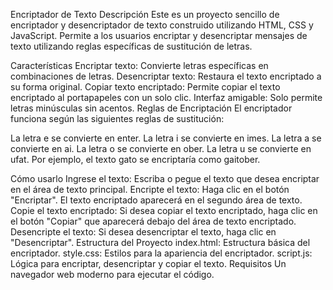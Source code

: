 Encriptador de Texto
Descripción
Este es un proyecto sencillo de encriptador y desencriptador de texto construido utilizando HTML, CSS y JavaScript. Permite a los usuarios encriptar y desencriptar mensajes de texto 
utilizando reglas específicas de sustitución de letras.

Características
Encriptar texto: Convierte letras específicas en combinaciones de letras.
Desencriptar texto: Restaura el texto encriptado a su forma original.
Copiar texto encriptado: Permite copiar el texto encriptado al portapapeles con un solo clic.
Interfaz amigable: Solo permite letras minúsculas sin acentos.
Reglas de Encriptación
El encriptador funciona según las siguientes reglas de sustitución:

La letra e se convierte en enter.
La letra i se convierte en imes.
La letra a se convierte en ai.
La letra o se convierte en ober.
La letra u se convierte en ufat.
Por ejemplo, el texto gato se encriptaría como gaitober.

Cómo usarlo
Ingrese el texto: Escriba o pegue el texto que desea encriptar en el área de texto principal.
Encripte el texto: Haga clic en el botón "Encriptar". El texto encriptado aparecerá en el segundo área de texto.
Copie el texto encriptado: Si desea copiar el texto encriptado, haga clic en el botón "Copiar" que aparecerá debajo del área de texto encriptado.
Desencripte el texto: Si desea desencriptar el texto, haga clic en "Desencriptar".
Estructura del Proyecto
index.html: Estructura básica del encriptador.
style.css: Estilos para la apariencia del encriptador.
script.js: Lógica para encriptar, desencriptar y copiar el texto.
Requisitos
Un navegador web moderno para ejecutar el código.
